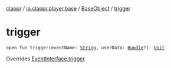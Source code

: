 [clappr](../../index.md) / [io.clappr.player.base](../index.md) / [BaseObject](index.md) / [trigger](./trigger.md)

# trigger

`open fun trigger(eventName: `[`String`](https://kotlinlang.org/api/latest/jvm/stdlib/kotlin/-string/index.html)`, userData: `[`Bundle`](https://developer.android.com/reference/android/os/Bundle.html)`?): `[`Unit`](https://kotlinlang.org/api/latest/jvm/stdlib/kotlin/-unit/index.html)

Overrides [EventInterface.trigger](../-event-interface/trigger.md)

